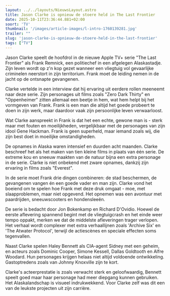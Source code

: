 ```yaml
---
layout: ../../layouts/NieuwsLayout.astro
title: Jason Clarke is opnieuw de stoere held in The Last Frontier
date: 2025-10-11T23:36:44.881+02:00
soort: 'TV'
thumbnail: '/images/article-images/l-intro-1760139281.jpg'
trailer: ""
slug: 'jason-clarke-is-opnieuw-de-stoere-held-in-the-last-frontier'
tags: ["TV"]
---
```


Jason Clarke speelt de hoofdrol in de nieuwe Apple TV+ serie "The Last Frontier"
als Frank Remnick, een politiechef in een afgelegen Alaskastadje. Zijn leven
wordt op z'n kop gezet wanneer een vliegtuig vol gevaarlijke criminelen
neerstort in zijn territorium. Frank moet de leiding nemen in de jacht op de
ontsnapte gevangenen.

Clarke vertelde in een interview dat hij ervaring uit eerdere rollen meeneemt
naar deze serie. Zijn personages uit films zoals "Zero Dark Thirty" en
"Oppenheimer" zitten allemaal een beetje in hem, wat hem helpt bij het vormgeven
van Frank. Frank is een man die altijd het goede probeert te doen in zijn werk,
maar daardoor vaak zijn persoonlijke leven verwaarloost.

Wat Clarke aanspreekt in Frank is dat het een echte, gewone man is - sterk maar
met fouten en moeilijkheden, vergelijkbaar met de personages van zijn idool Gene
Hackman. Frank is geen superheld, maar iemand zoals wij, die zijn best doet in
moeilijke omstandigheden.

De opnames in Alaska waren intensief en duurden acht maanden. Clarke beschreef
het als het maken van tien kleine films in plaats van één serie. De extreme kou
en sneeuw maakten van de natuur bijna een extra personage in de serie. Clarke is
niet onbekend met zware opnames, dankzij zijn ervaring in films zoals "Everest".

In de serie moet Frank drie dingen combineren: de stad beschermen, de gevangenen
vangen én een goede vader en man zijn. Clarke vond het boeiend om te spelen hoe
Frank met deze druk omgaat - moe, met slaapproblemen, maar niet opgevend. Het
opnemen was een avontuur met paardrijden, sneeuwscooters en hondensleeën.

De serie is bedacht door Jon Bokenkamp en Richard D'Ovidio. Hoewel de eerste
aflevering spannend begint met de vliegtuigcrash en het einde weer tempo oppakt,
merken we dat de middelste afleveringen trager verlopen. Het verhaal wordt
complexer met extra verhaallijnen zoals 'Archive Six' en 'The Atwater Protocol',
terwijl de actiescènes en speciale effecten soms tegenvallen.

Naast Clarke spelen Haley Bennett als CIA-agent Sidney met een geheim, en
acteurs zoals Dominic Cooper, Simone Kessell, Dallas Goldtooth en Alfre Woodard.
Hun personages krijgen helaas niet altijd voldoende ontwikkeling. Gastoptredens
zoals van Johnny Knoxville zijn te kort.

Clarke's acteerprestatie is zoals verwacht sterk en geloofwaardig, Bennett
speelt goed maar haar personage had meer diepgang kunnen gebruiken. Het
Alaskalandschap is visueel indrukwekkend. Voor Clarke zelf was dit een van de
leukste projecten uit zijn carrière.